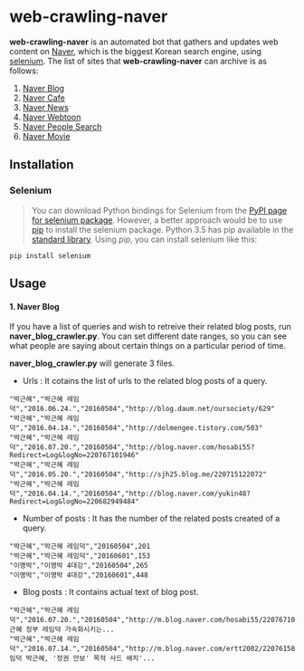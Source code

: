 # web-crawling-naver

  **web-crawling-naver** is an automated bot that gathers and updates web content on [Naver](http://www.naver.com/), which is the biggest Korean search engine, using [selenium](http://selenium-python.readthedocs.io/). The list of sites that **web-crawling-naver** can archive is as follows:

1. [Naver Blog](http://section.blog.naver.com/)
2. [Naver Cafe](http://section.cafe.naver.com/)
3. [Naver News](http://news.naver.com/)
4. [Naver Webtoon](http://comic.naver.com/index.nhn)
5. [Naver People Search](http://people.search.naver.com/)
6. [Naver Movie](http://movie.naver.com/)

## Installation

### Selenium
>You can download Python bindings for Selenium from the [PyPI page for selenium package](https://pypi.python.org/pypi/selenium). However, a better approach would be to use [pip](https://pip.pypa.io/en/latest/installing/) to install the selenium package. Python 3.5 has pip available in the [standard library](https://docs.python.org/3.5/installing/index.html). Using *pip*, you can install selenium like this:
```
pip install selenium
```

## Usage
#### 1. Naver Blog
  If you have a list of queries and wish to retreive their related blog posts, run **naver_blog_crawler.py**. You can set different date ranges, so you can see what people are saying about certain things on a particular period of time.

**naver_blog_crawler.py** will generate 3 files.  
  * Urls : It cotains the list of urls to the related blog posts of a query.
```
"박근혜","박근혜 레임덕","2016.06.24.","20160504","http://blog.daum.net/oursociety/629"
"박근혜","박근혜 레임덕","2016.04.14.","20160504","http://dolmengee.tistory.com/503"
"박근혜","박근혜 레임덕","2016.07.20.","20160504","http://blog.naver.com/hosabi55?Redirect=Log&logNo=220767101946"
"박근혜","박근혜 레임덕","2016.05.20.","20160504","http://sjh25.blog.me/220715122072"
"박근혜","박근혜 레임덕","2016.04.14.","20160504","http://blog.naver.com/yukin48?Redirect=Log&logNo=220682949484"
```
  * Number of posts : It has the number of the related posts created of a query.
```
"박근혜","박근혜 레임덕","20160504",201
"박근혜","박근혜 레임덕","20160601",153
"이명박","이명박 4대강","20160504",265
"이명박","이명박 4대강","20160601",448
```
  * Blog posts : It contains actual text of blog post.
```
"박근혜","박근혜 레임덕","2016.07.20.","20160504","http://m.blog.naver.com/hosabi55/220767101946","박근혜 정부 레임덕 가속화시키는...
"박근혜","박근혜 레임덕","2016.07.14.","20160504","http://m.blog.naver.com/ertt2002/220761580768","'레임덕 박근혜, '정권 안보' 목적 사드 배치'...
```
